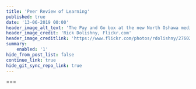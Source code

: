 ```yaml
---
title: 'Peer Review of Learning'
published: true
date: '13-06-2019 00:00'
header_image_alt_text: 'The Pay and Go box at the new North Oshawa medical clinic'
header_image_credit: 'Rick Dolishny, Flickr.com'
header_image_creditlink: 'https://www.flickr.com/photos/rdolishny/2760207306/'
summary:
    enabled: '1'
hide_from_post_list: false
continue_link: true
hide_git_sync_repo_link: true
---
```


===
